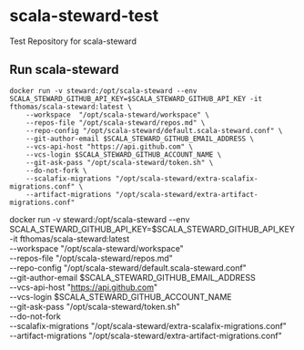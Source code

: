 # scala-steward-test
 Test Repository for scala-steward

## Run scala-steward

```shell
docker run -v steward:/opt/scala-steward --env SCALA_STEWARD_GITHUB_API_KEY=$SCALA_STEWARD_GITHUB_API_KEY -it fthomas/scala-steward:latest \
    --workspace  "/opt/scala-steward/workspace" \
    --repos-file "/opt/scala-steward/repos.md" \
    --repo-config "/opt/scala-steward/default.scala-steward.conf" \
    --git-author-email $SCALA_STEWARD_GITHUB_EMAIL_ADDRESS \
    --vcs-api-host "https://api.github.com" \
    --vcs-login $SCALA_STEWARD_GITHUB_ACCOUNT_NAME \
    --git-ask-pass "/opt/scala-steward/token.sh" \
    --do-not-fork \
    --scalafix-migrations "/opt/scala-steward/extra-scalafix-migrations.conf" \
    --artifact-migrations "/opt/scala-steward/extra-artifact-migrations.conf" 
```
docker run -v steward:/opt/scala-steward --env SCALA_STEWARD_GITHUB_API_KEY=$SCALA_STEWARD_GITHUB_API_KEY -it fthomas/scala-steward:latest \
    --workspace  "/opt/scala-steward/workspace" \
    --repos-file "/opt/scala-steward/repos.md" \
    --repo-config "/opt/scala-steward/default.scala-steward.conf" \
    --git-author-email $SCALA_STEWARD_GITHUB_EMAIL_ADDRESS \
    --vcs-api-host "https://api.github.com" \
    --vcs-login $SCALA_STEWARD_GITHUB_ACCOUNT_NAME \
    --git-ask-pass "/opt/scala-steward/token.sh" \
    --do-not-fork \
    --scalafix-migrations "/opt/scala-steward/extra-scalafix-migrations.conf" \
    --artifact-migrations "/opt/scala-steward/extra-artifact-migrations.conf" 